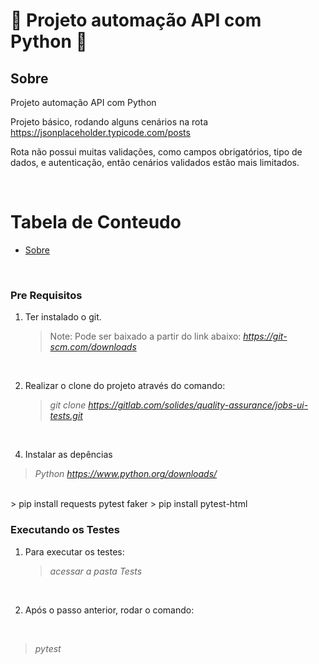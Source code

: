 # 🚀 Projeto automação API com Python 🚀

<a name="sobre"></a>

## Sobre

Projeto automação API com Python

Projeto básico, rodando alguns cenários na rota https://jsonplaceholder.typicode.com/posts

Rota não possui muitas validações, como campos obrigatórios, tipo de dados, e autenticação, então cenários validados estão mais limitados.

<br>

# Tabela de Conteudo

<!--ts-->

- [Sobre](#Sobre)
<!--te-->

<br>
<a name="pre-requisitos"></a>

### Pre Requisitos

1.  Ter instalado o git.
    > Note: Pode ser baixado a partir do link abaixo: <i>https://git-scm.com/downloads</i>

<br>

2.  Realizar o clone do projeto através do comando:
    > <i>git clone https://gitlab.com/solides/quality-assurance/jobs-ui-tests.git</i>

<br>

4.  Instalar as depências
   > <i>Python https://www.python.org/downloads/</i>
   <br>
   > pip install requests pytest faker
   > pip install pytest-html

<br>


### Executando os Testes

1. Para executar os testes: 
   > <i>acessar a pasta Tests</i>

<br>

2. Após o passo anterior, rodar o comando:

<br>

   > <i>pytest</i>

[Pytest]: https://docs.pytest.org/en/stable/
[Python]: https://www.python.org/doc/
